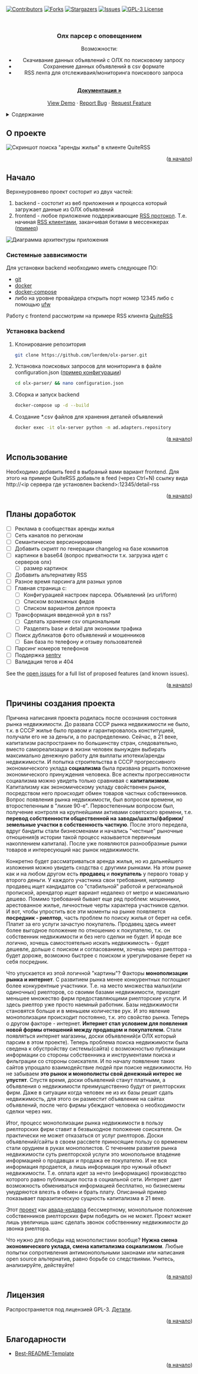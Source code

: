 <div id="top"></div>
<!--
*** Thanks for checking out the Best-README-Template. If you have a suggestion
*** that would make this better, please fork the repo and create a pull request
*** or simply open an issue with the tag "enhancement".
*** Don't forget to give the project a star!
*** Thanks again! Now go create something AMAZING! :D
-->



<!-- PROJECT SHIELDS -->
<!--
*** I'm using markdown "reference style" links for readability.
*** Reference links are enclosed in brackets [ ] instead of parentheses ( ).
*** See the bottom of this document for the declaration of the reference variables
*** for contributors-url, forks-url, etc. This is an optional, concise syntax you may use.
*** https://www.markdownguide.org/basic-syntax/#reference-style-links
-->
[![Contributors][contributors-shield]][contributors-url]
[![Forks][forks-shield]][forks-url]
[![Stargazers][stars-shield]][stars-url]
[![Issues][issues-shield]][issues-url]
[![GPL-3 License][license-shield]][license-url]



<!-- PROJECT LOGO -->
<br />
<div align="center">
<!--
  <a href="https://github.com/lerdem/olx-parser">
    <img src="images/logo.png" alt="Logo" width="80" height="80">
  </a>
-->

<h3 align="center">Олх парсер с оповещением</h3>

  <p align="center">
    Возможности:
    <ul>
        <li>Скачивание данных объявлений с ОЛХ по поисковому запросу</li>
        <li>Сохранение данных объявлений в csv формате</li>
        <li>RSS лента для отслеживаия/мониторинга поискового запроса</li>
    </ul>
    <br />
    <a href="https://github.com/lerdem/olx-parser"><strong>Документация »</strong></a>
    <br />
    <br />
    <a href="https://github.com/lerdem/olx-parser">View Demo</a>
    ·
    <a href="https://github.com/lerdem/olx-parser/issues">Report Bug</a>
    ·
    <a href="https://github.com/lerdem/olx-parser/issues">Request Feature</a>
  </p>
</div>



<!-- TABLE OF CONTENTS -->
<details>
  <summary>Содержание</summary>
  <ol>
    <li><a href="#about-the-project">О проекте</a></li>
    <li>
      <a href="#getting-started">Начало</a>
      <ul>
        <li><a href="#prerequisites">Системные заввисимости</a></li>
        <li><a href="#installation">Установка backend</a></li>
      </ul>
    </li>
    <li><a href="#usage">Использование</a></li>
    <li><a href="#roadmap">Планы доработок</a></li>
    <li><a href="#reasons-for-creating-project">Причины создания проекта</a></li>
    <li><a href="#license">Лицензия</a></li>
    <li><a href="#acknowledgments">Благодарности</a></li>
  </ol>
</details>



<!-- ABOUT THE PROJECT -->
## О проекте
<div id="about-the-project"></div>

![Скриншот поиска "аренды жилья" в клиенте QuiteRSS][screenshot-1]

<p align="right">(<a href="#top">в начало</a>)</p>



<!-- GETTING STARTED -->
## Начало
<div id="getting-started"></div>

Верхнеуровнево проект состорит из двух частей:
1. backend - состотит из веб приложения и процесса который загружает данные из ОЛХ объявлений
2. frontend - любое приложение поддерживающие [RSS протокол](https://ru.wikipedia.org/wiki/RSS).
Т.е. начиная [RSS клиентами](https://en.wikipedia.org/wiki/Comparison_of_feed_aggregators), заканчивая ботами в мессенжерах ([пример](https://github.com/BoKKeR/RSS-to-Telegram-Bot))

![Диаграмма архитектуры приложения][architecture-diagram]

### Системные заввисимости
<div id="prerequisites"></div>

Для установки backend необходимо иметь следующее ПО:
- [git](https://git-scm.com/downloads)
- [docker](https://docs.docker.com/engine/install/)
- [docker-compose](https://docs.docker.com/compose/install/)
- либо на уровне провайдера открыть порт номер 12345 либо с помощью [ufw](https://wiki.ubuntu.com/UncomplicatedFirewall)

Работу с frontend рассмотрим на примере RSS клиента [QuiteRSS][frontend-example]

### Установка backend
<div id="installation"></div>

1. Клонирование репозитория
   ```sh
   git clone https://github.com/lerdem/olx-parser.git
   ```
2. Установка поисковых запросов для мониторинга в файле configuration.json ([пример конфигурации](https://github.com/lerdem/olx-parser/blob/master/configuration.json))
   ```sh
   cd olx-parser/ && nano configuration.json
   ```
3. Сборка и запуск backend
    ```sh
    docker-compose up -d --build
   ```
4. Создание *.csv файлов для хранения деталей объявлений
    ```sh
   docker exec -it olx-server python -m ad.adapters.repository
   ```

<p align="right">(<a href="#top">в начало</a>)</p>



<!-- USAGE EXAMPLES -->
## Использование
<div id="usage"></div>

Необходимо добавить feed в выбраный вами вариант frontend.
Для этого на примере QuiteRSS добавьте в feed (через Ctrl+N) ссылку
вида http://<ip сервера где установлен backend>:12345/detail-rss

<p align="right">(<a href="#top">в начало</a>)</p>



<!-- ROADMAP -->
## Планы доработок
<div id="roadmap"></div>

- [ ] Реклама в сообществах аренды жилья
- [ ] Сеть каналов по регионам
- [ ] Семантическое версионирование
- [ ] Добавить скрипт по генерации changelog на базе коммитов
- [ ] картинки в base64 (вопрос приватности т.к. загрузка идет с серверов олх)
    - [ ] размер картинок
- [ ] Добавить альтернативу RSS
- [ ] Разное время парсинга для разных урлов
- [ ] Главная страница с:
    - [ ] Конфигурацией настроек парсера. Объявлений (из url/form)
    - [ ] Списком возможных фидов
    - [ ] Списком вариантов деплоя проекта
- [ ] Трансформация введенной урл в rss?
    - [ ] Сделать хранение csv опциональным
    - [ ] Разделять base и detail для экономии трафика
- [ ] Поиск дубликатов фото объявлений и мошенников
    - [ ] Бан база по телефону и отзыву пользователей
- [ ] Парсинг номеров телефонов
- [ ] Поддержка [sentry](https://docs.sentry.io/platforms/python/)
- [ ] Валидация тегов и 404

See the [open issues](https://github.com/lerdem/olx-parser/issues) for a full list of proposed features (and known issues).

<p align="right">(<a href="#top">в начало</a>)</p>


<!-- Reasons why -->
## Причины создания проекта
<div id="reasons-for-creating-project"></div>

Причина написания проекта родилась после осознания состояния рынка недвижимости.
До развала СССР рынка недвижимости не было, т.к. в СССР жилье было правом и гарантировалось конституцией, получали его не за деньги, а по распределению.
Сейчас, в 21 веке, капитализм распространен по большинству стран, следовательно, вместо самореализации в жизни человек вынужден выбирать максимально денежную работу для выплаты ипотеки/аренды недвижимости.
И попытка строительства в СССР прогрессивного экономического уклада **социализма** была призвана решить положение экономического принуждения человека.
Все аспекты прогрессивности социализма можно увидеть только сравнивая с **капитализмом**.
Капитализму как экономическому укладу свойственен рынок, посредством него происходит обмен товаров частных собственников.
Вопрос появления рынка недвижимости, был вопросом времени, но второстепенным в "лихие 90-е".
Первостепенным вопросом был, получение контроля на крупнейшими активами советского времени, т.е. **перевод собственности общественной на заводы/шахты/фабрики/земельные участки в собственность частную**.
После этого передела, вдруг бандиты стали бизнесменами и начались "честные" рыночные отношения(в истории такой процесс называется первичным накоплением капитала).
После уже появляются разнообразные рынки товаров и интересующий нас рынок недвижимости.

Конкретно будет рассматриваться аренда жилья, но из дальнейшего изложения можно увидеть сходства с другими рынками.
На этом рынке как и на любом другом есть **продавец** и **покупатель** у первого товар у второго деньги.
У каждого участника свои требования, например продавец ищет кандидатов со "стабильной" работой и региональной пропиской, арендатор ищет вариант недалеко от метро и максимально дешево.
Помимо требований бывает еще ряд проблем: мошенники, арестованное жилье, личностные черты характера участников сделки.
И вот, чтобы упростить все эти моменты на рынке появляется **посредник - риелтор**, часть проблем по поиску жилья от берет на себя.
Платит за его услуги зачастую покупатель.
Продавец здесь имеет более выгодное положение по отношению к покупателю, т.к. он собственник недвижимости и без него сделки не будет.
И вроде все логично, хочешь самостоятельно искать недвижимость - будет дешевле, дольше с поиском и согласованием, хочешь через риелтора - будет дороже, возможно быстрее с поиском и урегулирование берет на себя посредник.

Что упускается из этой логичной "картины"? Факторы **монополизации рынка и интернет**.
С развитием рынка менее конкурентных поглощают более конкурентные участники.
Т.е. на место множества малых(или одиночных) риелторов, со своими базами недвижимости, приходят меньшее множество фирм предоставляющими риелторские услуги.
И здесь риелтор уже просто наемный работник. Базы недвижимости становятся больше и в меньшем количестве рук.
И это явление монополизации происходит постоянно, т.к. это свойство рынка.
Теперь о другом факторе - интернет.
**Интернет стал условием для появления новой формы отношений между продавцом и покупателем.**
Стали появляться интернет магазины, доски объявлений(и ОЛХ который парсим в этом проекте).
Теперь проблема поиска недвижимости была сведена к обустройству системы(сайта) с возможностью публикации информации со стороны собственника и инструментами поиска и фильтрации со стороны соискателя.
И по началу появление таких сайтов упрощало взаимодействие людей при поиске недвижимости.
Но не забываем **это рынок и монополисты свой денежный интерес не упустят**.
Спустя время, доски объявлений станут платными, а объявления о недвижимости преимущественно будут от риелторских фирм.
Даже в ситуации когда человек не из их базы решит сдать недвижимость, для этого он разместит объявление на сайтах объявлений, после чего фирмы убеждают человека о необходимости сделки через них.

Итог, процесс монополизации рынка недвижимости в пользу риелторских фирм ставит в безвыходное положение соискателя.
Он практически не может отказаться от услуг риелторов.
Доски объявлений/сайты в своем рассвете приносящие пользу со временем стали орудием в руках монополистов.
С течением развития рынка недвижимости суть риелторской услуги это монопольное владение информацией о продавцах и продажа ее покупателю.
И не вся информация продается, а лишь информация про нужный объект недвижимости.
Т.е. оплата идет за нечто (информацию) производство которого равно публикации поста в социальной сети.
Интернет дает возможность обмениваться информацией бесплатно, но бизнесмены умудряются влезть в обмен и брать плату.
Описанный пример показывает паразитическую сущность капитализма в 21 веке.

Этот [проект](https://github.com/lerdem/olx-parser) как [авада-кедавра](https://dic.academic.ru/dic.nsf/ruwiki/152498) бессмертному, монопольное положение собственников риелторских фирм победить он не может.
Проект может лишь увеличишь шанс сделать звонок собственнику недвижимости до звонка риелтора.

Что нужно для победы над монополистами вообще?
**Нужна смена экономического уклада, смена капитализма социализмом**.
Любые попытки сопротивления антимонопольными законами или написания open source альтернатив, равно борьбе со следствиями.
Учитесь, анализируйте, действуйте!

<p align="right">(<a href="#top">в начало</a>)</p>


<!-- LICENSE -->
## Лицензия
<div id="license"></div>

Распространяется под лицензией GPL-3. [Детали](https://github.com/lerdem/olx-parser/blob/master/LICENSE).

<p align="right">(<a href="#top">в начало</a>)</p>



<!-- ACKNOWLEDGMENTS -->
## Благодарности
<div id="acknowledgments"></div>

* [Best-README-Template](https://github.com/othneildrew/Best-README-Template)

<p align="right">(<a href="#top">в начало</a>)</p>



<!-- MARKDOWN LINKS & IMAGES -->
<!-- https://www.markdownguide.org/basic-syntax/#reference-style-links -->
[contributors-shield]: https://img.shields.io/github/contributors/lerdem/olx-parser.svg?style=for-the-badge
[contributors-url]: https://github.com/lerdem/olx-parser/graphs/contributors
[forks-shield]: https://img.shields.io/github/forks/lerdem/olx-parser.svg?style=for-the-badge
[forks-url]: https://github.com/lerdem/olx-parser/network/members
[stars-shield]: https://img.shields.io/github/stars/lerdem/olx-parser.svg?style=for-the-badge
[stars-url]: https://github.com/lerdem/olx-parser/stargazers
[issues-shield]: https://img.shields.io/github/issues/lerdem/olx-parser.svg?style=for-the-badge
[issues-url]: https://github.com/lerdem/olx-parser/issues
[license-shield]: https://img.shields.io/github/license/lerdem/olx-parser.svg?style=for-the-badge
[license-url]: https://github.com/lerdem/olx-parser/blob/master/LICENSE.txt
[frontend-example]: https://quiterss.org/en/download
[screenshot-1]: docs/screenshots/screenshot-1.png
[architecture-diagram]: docs/diagrams/olx-parser-architecture.png
